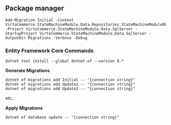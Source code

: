 ## Package manager
```
Add-Migration Initial -Context VirtoCommerce.StateMachineModule.Data.Repositories.StateMachineModuleDbContext -Project VirtoCommerce.StateMachineModule.Data.SqlServer -StartupProject VirtoCommerce.StateMachineModule.Data.SqlServer -OutputDir Migrations -Verbose -Debug
```

### Entity Framework Core Commands
```
dotnet tool install --global dotnet-ef --version 8.*
```

**Generate Migrations**
```
dotnet ef migrations add Initial -- "{connection string}"
dotnet ef migrations add Update1 -- "{connection string}"
dotnet ef migrations add Update2 -- "{connection string}"
```
etc..

**Apply Migrations**
```
dotnet ef database update -- "{connection string}"
```
